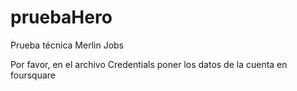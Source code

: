 # pruebaHero
Prueba técnica Merlin Jobs

Por favor, en el archivo Credentials poner los datos de la cuenta en foursquare
